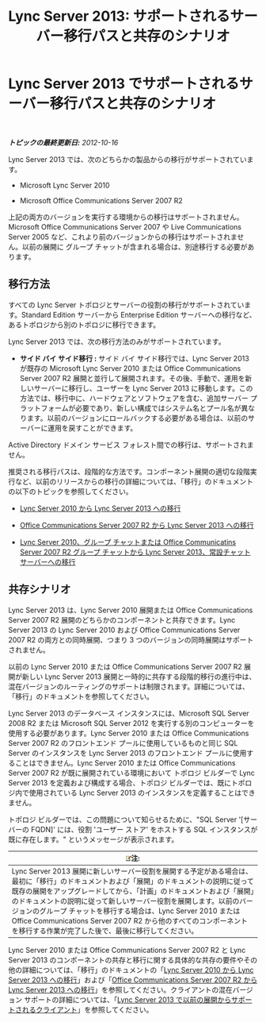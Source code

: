 ﻿---
title: 'Lync Server 2013: サポートされるサーバー移行パスと共存のシナリオ'
TOCTitle: サポートされるサーバー移行パスと共存のシナリオ
ms:assetid: 2a6a730f-7f80-45f9-9540-3edfdaa265fb
ms:mtpsurl: https://technet.microsoft.com/ja-jp/library/Gg425764(v=OCS.15)
ms:contentKeyID: 48271638
ms.date: 05/19/2016
mtps_version: v=OCS.15
ms.translationtype: HT
---

# Lync Server 2013 でサポートされるサーバー移行パスと共存のシナリオ

 

_**トピックの最終更新日:** 2012-10-16_

Lync Server 2013 では、次のどちらかの製品からの移行がサポートされています。

  - Microsoft Lync Server 2010

  - Microsoft Office Communications Server 2007 R2

上記の両方のバージョンを実行する環境からの移行はサポートされません。Microsoft Office Communications Server 2007 や Live Communications Server 2005 など、これより前のバージョンからの移行はサポートされません。以前の展開に グループ チャットが含まれる場合は、別途移行する必要があります。

## 移行方法

すべての Lync Server トポロジとサーバーの役割の移行がサポートされています。Standard Edition サーバーから Enterprise Edition サーバーへの移行など、あるトポロジから別のトポロジに移行できます。

Lync Server 2013 では、次の移行方法のみがサポートされています。

  -   
    **サイド バイ サイド移行 :** サイド バイ サイド移行では、Lync Server 2013 が既存の Microsoft Lync Server 2010 または Office Communications Server 2007 R2 展開と並行して展開されます。その後、手動で、運用を新しいサーバーに移行し、ユーザーを Lync Server 2013 に移動します。この方法では、移行中に、ハードウェアとソフトウェアを含む、追加サーバー プラットフォームが必要であり、新しい構成ではシステム名とプール名が異なります。以前のバージョンにロールバックする必要がある場合は、以前のサーバーに運用を戻すことができます。

Active Directory ドメイン サービス フォレスト間での移行は、サポートされません。

推奨される移行パスは、段階的な方法です。コンポーネント展開の適切な段階実行など、以前のリリースからの移行の詳細については、「移行」のドキュメントの以下のトピックを参照してください。

  - [Lync Server 2010 から Lync Server 2013 への移行](migration-from-lync-server-2010-to-lync-server-2013.md)

  - [Office Communications Server 2007 R2 から Lync Server 2013 への移行](migration-from-office-communications-server-2007-r2-to-lync-server-2013.md)

  - [Lync Server 2010、グループ チャットまたは Office Communicatins Server 2007 R2 グループ チャットから Lync Server 2013、常設チャット サーバーへの移行](migration-from-lync-server-2010-group-chat-or-office-communications-server-2007-r2-group-chat-to-lync-server-2013-persistent-chat-server.md)

## 共存シナリオ

Lync Server 2013 は、Lync Server 2010 展開または Office Communications Server 2007 R2 展開のどちらかのコンポーネントと共存できます。Lync Server 2013 の Lync Server 2010 および Office Communications Server 2007 R2 の両方との同時展開、つまり 3 つのバージョンの同時展開はサポートされません。

以前の Lync Server 2010 または Office Communications Server 2007 R2 展開が新しい Lync Server 2013 展開と一時的に共存する段階的移行の進行中は、混在バージョンのルーティングのサポートは制限されます。詳細については、「移行」のドキュメントを参照してください。

Lync Server 2013 のデータベース インスタンスには、Microsoft SQL Server 2008 R2 または Microsoft SQL Server 2012 を実行する別のコンピューターを使用する必要があります。Lync Server 2010 または Office Communications Server 2007 R2 のフロントエンド プールに使用しているものと同じ SQL Server のインスタンスを Lync Server 2013 のフロントエンド プールに使用することはできません。Lync Server 2010 または Office Communications Server 2007 R2 が既に展開されている環境において トポロジ ビルダーで Lync Server 2013 を定義および構成する場合、トポロジ ビルダーでは、既にトポロジ内で使用されている Lync Server 2013 のインスタンスを定義することはできません。

トポロジ ビルダーでは、この問題について知らせるために、"SQL Server '\[サーバーの FQDN\]' には、役割 'ユーザー ストア' をホストする SQL インスタンスが既に存在します。" というメッセージが表示されます。

<table>
<thead>
<tr class="header">
<th><img src="images/Gg412781.note(OCS.15).gif" title="note" alt="note" />注:</th>
</tr>
</thead>
<tbody>
<tr class="odd">
<td>Lync Server 2013 展開に新しいサーバー役割を展開する予定がある場合は、最初に「移行」のドキュメントおよび「展開」のドキュメントの説明に従って既存の展開をアップグレードしてから、「計画」のドキュメントおよび「展開」のドキュメントの説明に従って新しいサーバー役割を展開します。以前のバージョンのグループ チャットを移行する場合は、Lync Server 2010 または Office Communications Server 2007 R2 から他のすべてのコンポーネントを移行する作業が完了した後で、最後に移行してください。</td>
</tr>
</tbody>
</table>


Lync Server 2010 または Office Communications Server 2007 R2 と Lync Server 2013 のコンポーネントの共存と移行に関する具体的な共存の要件やその他の詳細については、「移行」のドキュメントの「[Lync Server 2010 から Lync Server 2013 への移行](migration-from-lync-server-2010-to-lync-server-2013.md)」および「[Office Communications Server 2007 R2 から Lync Server 2013 への移行](migration-from-office-communications-server-2007-r2-to-lync-server-2013.md)」を参照してください。クライアントの混在バージョン サポートの詳細については、「[Lync Server 2013 で以前の展開からサポートされるクライアント](lync-server-2013-supported-clients-from-previous-deployments.md)」を参照してください。

